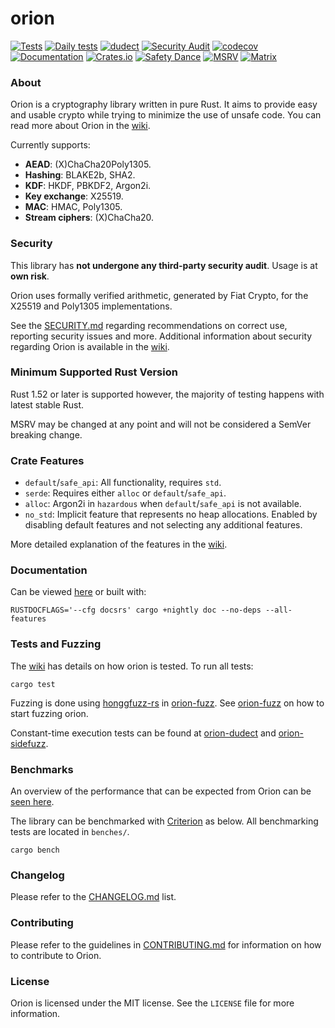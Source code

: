 # orion
[![Tests](https://github.com/orion-rs/orion/workflows/Tests/badge.svg)](https://github.com/orion-rs/orion/actions) [![Daily tests](https://github.com/orion-rs/orion/workflows/Daily%20tests/badge.svg)](https://github.com/orion-rs/orion/actions) [![dudect](https://github.com/orion-rs/orion-dudect/workflows/dudect/badge.svg)](https://github.com/orion-rs/orion-dudect/actions)  [![Security Audit](https://github.com/orion-rs/orion/workflows/Security%20Audit/badge.svg)](https://github.com/orion-rs/orion/actions) [![codecov](https://codecov.io/gh/orion-rs/orion/branch/master/graph/badge.svg)](https://codecov.io/gh/orion-rs/orion) [![Documentation](https://docs.rs/orion/badge.svg)](https://docs.rs/orion/) [![Crates.io](https://img.shields.io/crates/v/orion.svg)](https://crates.io/crates/orion) [![Safety Dance](https://img.shields.io/badge/unsafe-forbidden-success.svg)](https://github.com/rust-secure-code/safety-dance/) [![MSRV](https://img.shields.io/badge/MSRV-1.52-informational.svg)](https://img.shields.io/badge/MSRV-1.52-informational) [![Matrix](https://img.shields.io/matrix/orion-rs:matrix.org.svg?logo=matrix)](https://matrix.to/#/#orion-rs:matrix.org)

### About
Orion is a cryptography library written in pure Rust. It aims to provide easy and usable crypto while trying to minimize the use of unsafe code. You can read more about Orion in the [wiki](https://github.com/orion-rs/orion/wiki).

Currently supports:
* **AEAD**: (X)ChaCha20Poly1305.
* **Hashing**: BLAKE2b, SHA2.
* **KDF**: HKDF, PBKDF2, Argon2i.
* **Key exchange**: X25519.
* **MAC**: HMAC, Poly1305.
* **Stream ciphers**: (X)ChaCha20.

### Security
This library has **not undergone any third-party security audit**. Usage is at **own risk**.

Orion uses formally verified arithmetic, generated by Fiat Crypto, for the X25519 and Poly1305 implementations. 

See the [SECURITY.md](https://github.com/orion-rs/orion/blob/master/SECURITY.md) regarding recommendations on correct use, reporting security issues and more. Additional information about security regarding Orion is available in the [wiki](https://github.com/orion-rs/orion/wiki/Security).

### Minimum Supported Rust Version
Rust 1.52 or later is supported however, the majority of testing happens with latest stable Rust.

MSRV may be changed at any point and will not be considered a SemVer breaking change.

### Crate Features

- `default`/`safe_api`: All functionality, requires `std`.
- `serde`: Requires either `alloc` or `default`/`safe_api`.
- `alloc`: Argon2i in `hazardous` when `default`/`safe_api` is not available.
- `no_std`: Implicit feature that represents no heap allocations. Enabled by disabling default features and not selecting any additional features.

More detailed explanation of the features in the [wiki](https://github.com/orion-rs/orion/wiki/Crate-features).

### Documentation
Can be viewed [here](https://docs.rs/orion) or built with:

```
RUSTDOCFLAGS='--cfg docsrs' cargo +nightly doc --no-deps --all-features
```

### Tests and Fuzzing
The [wiki](https://github.com/orion-rs/orion/wiki/Testing-suite) has details on how orion is tested. To run all tests:
```
cargo test
```

Fuzzing is done using [honggfuzz-rs](https://github.com/rust-fuzz/honggfuzz-rs) in [orion-fuzz](https://github.com/orion-rs/orion-fuzz). See [orion-fuzz](https://github.com/orion-rs/orion-fuzz) on how to start fuzzing orion.

Constant-time execution tests can be found at [orion-dudect](https://github.com/orion-rs/orion-dudect) and [orion-sidefuzz](https://github.com/orion-rs/orion-sidefuzz).

### Benchmarks
An overview of the performance that can be expected from Orion can be [seen here](https://github.com/orion-rs/orion/wiki/Benchmarks).

The library can be benchmarked with [Criterion](https://github.com/bheisler/criterion.rs) as below. All benchmarking tests are located in `benches/`.
```
cargo bench
```
### Changelog
Please refer to the [CHANGELOG.md](https://github.com/orion-rs/orion/blob/master/CHANGELOG.md) list.

### Contributing
Please refer to the guidelines in [CONTRIBUTING.md](https://github.com/orion-rs/orion/blob/master/CONTRIBUTING.md) for information on how to contribute to Orion.

### License
Orion is licensed under the MIT license. See the `LICENSE` file for more information.
